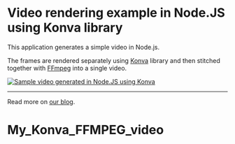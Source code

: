 # Video rendering example in Node.JS using Konva library

This application generates a simple video in Node.js.

The frames are rendered separately using [Konva](https://konvajs.org/) library and then stitched together with [FFmpeg](https://www.ffmpeg.org/) into a single video.

[![Sample video generated in Node.JS using Konva](./screenshot.png)](https://youtu.be/HarKHpZqtW8)

---

Read more on [our blog](https://leanylabs.com/blog/node-videos-konva/).
# My_Konva_FFMPEG_video

